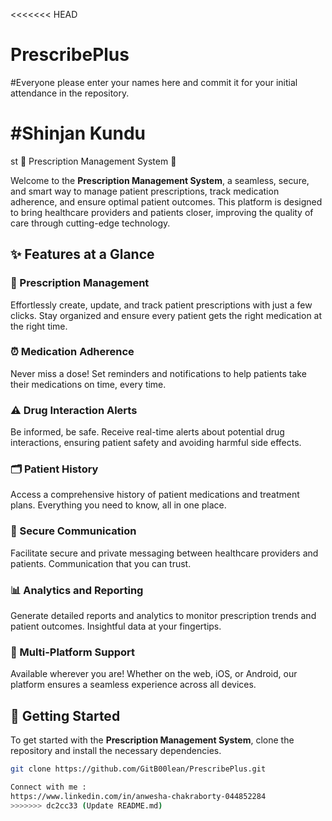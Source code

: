 <<<<<<< HEAD
# PrescribePlus
#Everyone please enter your names here and commit it for your initial attendance in the repository.


#Shinjan Kundu
=======
st 🌟 Prescription Management System 🌟

Welcome to the **Prescription Management System**, a seamless, secure, and smart way to manage patient prescriptions, track medication adherence, and ensure optimal patient outcomes. This platform is designed to bring healthcare providers and patients closer, improving the quality of care through cutting-edge technology.

## ✨ Features at a Glance

### 📝 Prescription Management
Effortlessly create, update, and track patient prescriptions with just a few clicks. Stay organized and ensure every patient gets the right medication at the right time.

### ⏰ Medication Adherence
Never miss a dose! Set reminders and notifications to help patients take their medications on time, every time.

### ⚠️ Drug Interaction Alerts
Be informed, be safe. Receive real-time alerts about potential drug interactions, ensuring patient safety and avoiding harmful side effects.

### 🗂️ Patient History
Access a comprehensive history of patient medications and treatment plans. Everything you need to know, all in one place.

### 🔐 Secure Communication
Facilitate secure and private messaging between healthcare providers and patients. Communication that you can trust.

### 📊 Analytics and Reporting
Generate detailed reports and analytics to monitor prescription trends and patient outcomes. Insightful data at your fingertips.

### 📱 Multi-Platform Support
Available wherever you are! Whether on the web, iOS, or Android, our platform ensures a seamless experience across all devices.

## 🚀 Getting Started

To get started with the **Prescription Management System**, clone the repository and install the necessary dependencies.

```bash
git clone https://github.com/GitB00lean/PrescribePlus.git

Connect with me : 
https://www.linkedin.com/in/anwesha-chakraborty-044852284
>>>>>>> dc2cc33 (Update README.md)
